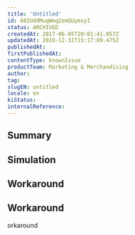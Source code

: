 ```yaml
---
title: 'Untitled'
id: 602UddMuqWmq2emQUymsyI
status: ARCHIVED
createdAt: 2017-06-05T20:01:41.057Z
updatedAt: 2019-12-31T15:17:09.475Z
publishedAt: 
firstPublishedAt: 
contentType: knownIssue
productTeam: Marketing & Merchandising
author: 
tag: 
slugEN: untitled
locale: en
kiStatus: 
internalReference: 
---
```


## Summary



## Simulation



## Workaround







## Workaround



orkaround







